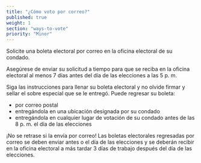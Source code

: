 ```yaml
---
title: "¿Cómo voto por correo?"
published: true
weight: 1
section: "ways-to-vote"
priority: "Minor"
---
```

Solicite una boleta electoral por correo en la oficina electoral de su condado.  

Asegúrese de enviar su solicitud a tiempo para que se reciba en la oficina electoral al menos 7 días antes del día de las elecciones a las 5 p. m. 

Siga las instrucciones para llenar su boleta electoral y no olvide firmar y sellar el sobre especial que se le entregó. Puede regresar su boleta:
- por correo postal 
- entregándola en una ubicación designada por su condado 
- entregándola en cualquier lugar de votación de su condado antes de las 8 p. m. el día de las elecciones

¡No se retrase si la envía por correo! Las boletas electorales regresadas por correo se deben enviar antes o el día de las elecciones y se deberán recibir en la oficina electoral a más tardar 3 días de trabajo después del día de las elecciones.
